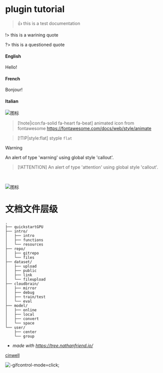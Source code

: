 # plugin tutorial
> 👍 this is a test documentation

!> this is a warining quote

?> this is a questioned quote



<!-- tabs:start -->

#### **English**

Hello!

#### **French**

Bonjour!

#### **Italian**

![图标](https://git.openi.org.cn/chenzh/model_convert_test/raw/branch/master/VMGsDCUg4c.png "图标")

<!-- tabs:end -->





> [!note|icon:fa-solid fa-heart fa-beat]
> animated icon from fontawesome https://fontawesome.com/docs/web/style/animate



> [!TIP|style:flat]
> styple `flat`



> [!WARNING]
> An alert of type 'warning' using global style 'callout'.



> [!ATTENTION]
> An alert of type 'attention' using global style 'callout'.





<br>

![图标](https://git.openi.org.cn/chenzh/model_convert_test/raw/branch/master/VMGsDCUg4c.png "图标")


# 文档文件层级

```
.
├── quickstartGPU
├── intro/
│   ├── intro
│   ├── functions
│   └── resources
├── repo/
│   ├── gitrepo
│   └── files
├── dataset/
│   ├── upload
│   ├── public
│   ├── link
│   └── fileupload
├── cloudbrain/
│   ├── mirror
│   ├── debug
│   ├── train/test
│   └── eval
├── model/
│   ├── online
│   ├── local
│   ├── convert
│   └── space
└── user/
    ├── center
    └── group
```
* *made with https://tree.nathanfriend.io/*




[cinwell](/_media/record.mp4 ':include :type=vedio controls width=100%')


![](/_media/giftest.gif "-gifcontrol-mode=click;")
